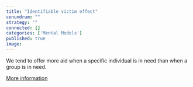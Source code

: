 ```yaml
---
title: "Identifiable victim effect"
conundrum: ""
strategy: ""
connected: []
categories: ['Mental Models']
published: true
image: 
---
```


We tend to offer more aid when a specific individual is in need than when a group is in need.

[More information](https://en.wikipedia.org/wiki/Identifiable_victim_effect)


